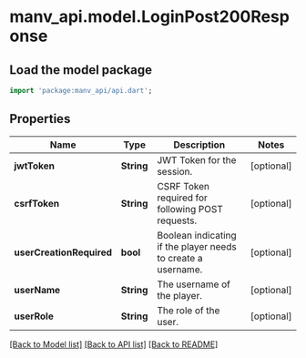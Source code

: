 # manv_api.model.LoginPost200Response

## Load the model package
```dart
import 'package:manv_api/api.dart';
```

## Properties
Name | Type | Description | Notes
------------ | ------------- | ------------- | -------------
**jwtToken** | **String** | JWT Token for the session. | [optional] 
**csrfToken** | **String** | CSRF Token required for following POST requests. | [optional] 
**userCreationRequired** | **bool** | Boolean indicating if the player needs to create a username. | [optional] 
**userName** | **String** | The username of the player. | [optional] 
**userRole** | **String** | The role of the user. | [optional] 

[[Back to Model list]](../README.md#documentation-for-models) [[Back to API list]](../README.md#documentation-for-api-endpoints) [[Back to README]](../README.md)


